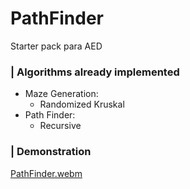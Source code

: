 # PathFinder
Starter pack para AED

### | Algorithms already implemented

- Maze Generation:
  - Randomized Kruskal
- Path Finder:
  - Recursive
    
### | Demonstration

[PathFinder.webm](https://github.com/GH-Pedro/PathFinder/assets/120741472/9a0e73d7-970a-4515-8af1-7d3af48f9f30)

